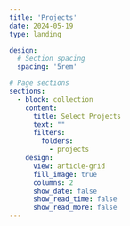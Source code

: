 ```yaml
---
title: 'Projects'
date: 2024-05-19
type: landing

design:
  # Section spacing
  spacing: '5rem'

# Page sections
sections:
  - block: collection
    content:
      title: Select Projects
      text: ""
      filters:
        folders:
          - projects
    design:
      view: article-grid
      fill_image: true
      columns: 2
      show_date: false
      show_read_time: false
      show_read_more: false
---
```

